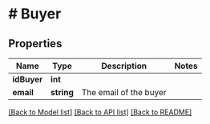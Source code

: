 # # Buyer

## Properties

Name | Type | Description | Notes
------------ | ------------- | ------------- | -------------
**idBuyer** | **int** |  |
**email** | **string** | The email of the buyer |

[[Back to Model list]](../../README.md#models) [[Back to API list]](../../README.md#endpoints) [[Back to README]](../../README.md)
